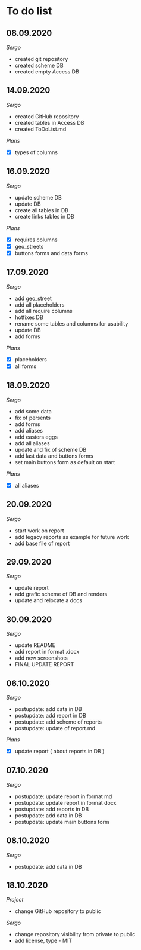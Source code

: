 # To do list


## 08.09.2020

*Sergo*

- created git repository
- created scheme DB
- created empty Access DB

## 14.09.2020

*Sergo*

- created GitHub repository
- created tables in Access DB
- created ToDoList.md

*Plans*

- [X] types of columns

## 16.09.2020

*Sergo*

- update scheme DB
- update DB
- create all tables in DB
- create links tables in DB

*Plans*

- [X] requires columns
- [X] geo_streets
- [X] buttons forms and data forms

## 17.09.2020

*Sergo*

- add geo_street
- add all placeholders
- add all require columns
- hotfixes DB
- rename some tables and columns for usability
- update DB
- add forms

*Plans*

- [X] placeholders
- [X] all forms

## 18.09.2020

*Sergo*

- add some data
- fix of persents
- add forms
- add aliases
- add easters eggs
- add all aliases
- update and fix of scheme DB
- add last data and buttons forms
- set main buttons form as default on start

*Plans*

- [X] all aliases

## 20.09.2020

*Sergo*

- start work on report
- add legacy reports as example for future work
- add base file of report

## 29.09.2020

*Sergo*

- update report
- add grafic scheme of DB and renders
- update and relocate a docs

## 30.09.2020

*Sergo*

- update README
- add report in format .docx
- add new screenshots
- FINAL UPDATE REPORT

## 06.10.2020

*Sergo*

- postupdate: add data in DB
- postupdate: add report in DB
- postupdate: add scheme of reports
- postupdate: update of report.md

*Plans*

- [X] update report ( about reports in DB )

## 07.10.2020

*Sergo*

- postupdate: update report in format md
- postupdate: update report in format docx
- postupdate: add reports in DB
- postupdate: add data in DB
- postupdate: update main buttons form

## 08.10.2020

*Sergo*

- postupdate: add data in DB

## 18.10.2020

*Project*

- change GitHub repository to public

*Sergo*

- change repository visibility from private to public
- add license, type - MIT
